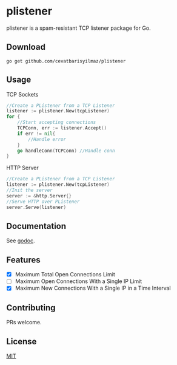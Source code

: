 # plistener

plistener is a spam-resistant TCP listener package for Go.

## Download

```
go get github.com/cevatbarisyilmaz/plistener
```

## Usage

TCP Sockets
```go
//Create a PListener from a TCP Listener
listener := plistener.New(tcpListener)
for {
	//Start accepting connections
	TCPConn, err := listener.Accept()
	if err != nil{
		//Handle error
	}
	go handleConn(TCPConn) //Handle conn
}
```

HTTP Server
```go
//Create a PListener from a TCP Listener
listener := plistener.New(tcpListener)
//Init the server
server := &http.Server{}
//Serve HTTP over PListener
server.Serve(listener)
```

## Documentation

See [godoc](https://godoc.org/github.com/cevatbarisyilmaz/plistener).

## Features

- [x] Maximum Total Open Connections Limit
- [ ] Maximum Open Connections With a Single IP Limit
- [x] Maximum New Connections With a Single IP in a Time Interval

## Contributing

PRs welcome.

## License

[MIT](https://github.com/cevatbarisyilmaz/plistener/blob/master/LICENSE)
